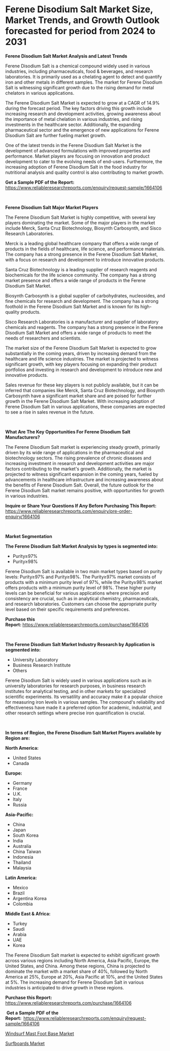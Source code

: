 <p><h1>Ferene Disodium Salt Market Size, Market Trends, and Growth Outlook forecasted for period from 2024 to 2031</h1></p><p><strong>Ferene Disodium Salt Market Analysis and Latest Trends</strong></p>
<p><p>Ferene Disodium Salt is a chemical compound widely used in various industries, including pharmaceuticals, food & beverages, and research laboratories. It is primarily used as a chelating agent to detect and quantify iron and other metals in different samples. The market for Ferene Disodium Salt is witnessing significant growth due to the rising demand for metal chelators in various applications.</p><p>The Ferene Disodium Salt Market is expected to grow at a CAGR of 14.9% during the forecast period. The key factors driving this growth include increasing research and development activities, growing awareness about the importance of metal chelation in various industries, and rising investments in the healthcare sector. Additionally, the expanding pharmaceutical sector and the emergence of new applications for Ferene Disodium Salt are further fueling market growth.</p><p>One of the latest trends in the Ferene Disodium Salt Market is the development of advanced formulations with improved properties and performance. Market players are focusing on innovation and product development to cater to the evolving needs of end-users. Furthermore, the increasing adoption of Ferene Disodium Salt in the food industry for nutritional analysis and quality control is also contributing to market growth.</p></p>
<p><strong>Get a Sample PDF of the Report:&nbsp;</strong> <a href="https://www.reliableresearchreports.com/enquiry/request-sample/1664106">https://www.reliableresearchreports.com/enquiry/request-sample/1664106</a></p>
<p>&nbsp;</p>
<p><strong>Ferene Disodium Salt Major Market Players</strong></p>
<p><p>The Ferene Disodium Salt Market is highly competitive, with several key players dominating the market. Some of the major players in the market include Merck, Santa Cruz Biotechnology, Biosynth Carbosynth, and Sisco Research Laboratories.</p><p>Merck is a leading global healthcare company that offers a wide range of products in the fields of healthcare, life science, and performance materials. The company has a strong presence in the Ferene Disodium Salt Market, with a focus on research and development to introduce innovative products.</p><p>Santa Cruz Biotechnology is a leading supplier of research reagents and biochemicals for the life science community. The company has a strong market presence and offers a wide range of products in the Ferene Disodium Salt Market.</p><p>Biosynth Carbosynth is a global supplier of carbohydrates, nucleosides, and fine chemicals for research and development. The company has a strong foothold in the Ferene Disodium Salt Market and is known for its high-quality products.</p><p>Sisco Research Laboratories is a manufacturer and supplier of laboratory chemicals and reagents. The company has a strong presence in the Ferene Disodium Salt Market and offers a wide range of products to meet the needs of researchers and scientists.</p><p>The market size of the Ferene Disodium Salt Market is expected to grow substantially in the coming years, driven by increasing demand from the healthcare and life science industries. The market is projected to witness significant growth, with key players focusing on expanding their product portfolios and investing in research and development to introduce new and innovative products.</p><p>Sales revenue for these key players is not publicly available, but it can be inferred that companies like Merck, Santa Cruz Biotechnology, and Biosynth Carbosynth have a significant market share and are poised for further growth in the Ferene Disodium Salt Market. With increasing adoption of Ferene Disodium Salt in various applications, these companies are expected to see a rise in sales revenue in the future.</p></p>
<p>&nbsp;</p>
<p><strong>What Are The Key Opportunities For Ferene Disodium Salt Manufacturers?</strong></p>
<p><p>The Ferene Disodium Salt market is experiencing steady growth, primarily driven by its wide range of applications in the pharmaceutical and biotechnology sectors. The rising prevalence of chronic diseases and increasing investment in research and development activities are major factors contributing to the market's growth. Additionally, the market is projected to witness significant expansion in the coming years, fueled by advancements in healthcare infrastructure and increasing awareness about the benefits of Ferene Disodium Salt. Overall, the future outlook for the Ferene Disodium Salt market remains positive, with opportunities for growth in various industries.</p></p>
<p><strong>Inquire or Share Your Questions If Any Before Purchasing This Report:</strong> <a href="https://www.reliableresearchreports.com/enquiry/pre-order-enquiry/1664106">https://www.reliableresearchreports.com/enquiry/pre-order-enquiry/1664106</a></p>
<p>&nbsp;</p>
<p><strong>Market Segmentation</strong></p>
<p><strong>The Ferene Disodium Salt Market Analysis by types is segmented into:</strong></p>
<p><ul><li>Purity≥97%</li><li>Purity≥98%</li></ul></p>
<p><p>Ferene Disodium Salt is available in two main market types based on purity levels: Purity≥97% and Purity≥98%. The Purity≥97% market consists of products with a minimum purity level of 97%, while the Purity≥98% market offers products with a minimum purity level of 98%. These higher purity levels can be beneficial for various applications where precision and consistency are crucial, such as in analytical chemistry, pharmaceuticals, and research laboratories. Customers can choose the appropriate purity level based on their specific requirements and preferences.</p></p>
<p><strong>Purchase this Report:&nbsp;</strong><a href="https://www.reliableresearchreports.com/purchase/1664106">https://www.reliableresearchreports.com/purchase/1664106</a></p>
<p>&nbsp;</p>
<p><strong>The Ferene Disodium Salt Market Industry Research by Application is segmented into:</strong></p>
<p><ul><li>University Laboratory</li><li>Business Research Institute</li><li>Others</li></ul></p>
<p><p>Ferene Disodium Salt is widely used in various applications such as in university laboratories for research purposes, in business research institutes for analytical testing, and in other markets for specialized scientific experiments. Its versatility and accuracy make it a popular choice for measuring iron levels in various samples. The compound's reliability and effectiveness have made it a preferred option for academic, industrial, and other research settings where precise iron quantification is crucial.</p></p>
<p>&nbsp;</p>
<p><strong>In terms of Region, the Ferene Disodium Salt Market Players available by Region are:</strong></p>
<p>
    <p> <strong> North America: </strong>
        <ul>
            <li>United States</li>
            <li>Canada</li>
        </ul>
        </p> 
    <p> <strong> Europe: </strong>
        <ul>
            <li>Germany</li>
            <li>France</li>
            <li>U.K.</li>
            <li>Italy</li>
            <li>Russia</li>
        </ul>
        </p> 
    <p> <strong> Asia-Pacific: </strong>
        <ul>
            <li>China</li>
            <li>Japan</li>
            <li>South Korea</li>
            <li>India</li>
            <li>Australia</li>
            <li>China Taiwan</li>
            <li>Indonesia</li>
            <li>Thailand</li>
            <li>Malaysia</li>
        </ul>
        </p> 
    <p> <strong> Latin America: </strong>
        <ul>
            <li>Mexico</li>
            <li>Brazil</li>
            <li>Argentina Korea</li>
            <li>Colombia</li>
        </ul>
        </p> 
    <p> <strong> Middle East & Africa: </strong>
        <ul>
            <li>Turkey</li>
            <li>Saudi</li>
            <li>Arabia</li>
            <li>UAE</li>
            <li>Korea</li>
        </ul>
    </p>
    </p>
<p><p>The Ferene Disodium Salt market is expected to exhibit significant growth across various regions including North America, Asia Pacific, Europe, the United States, and China. Among these regions, China is projected to dominate the market with a market share of 40%, followed by North America at 25%, Europe at 20%, Asia Pacific at 10%, and the United States at 5%. The increasing demand for Ferene Disodium Salt in various industries is anticipated to drive growth in these regions.</p></p>
<p><strong>Purchase this Report: </strong><a href="https://www.reliableresearchreports.com/purchase/1664106">https://www.reliableresearchreports.com/purchase/1664106</a></p>
<p>&nbsp;<strong>Get a Sample PDF of the Report:&nbsp;&nbsp;</strong><a href="https://www.reliableresearchreports.com/enquiry/request-sample/1664106">https://www.reliableresearchreports.com/enquiry/request-sample/1664106</a></p>
<p><strong></strong></p>
<p><p><a href="https://issuu.com/reportprime-2/docs/windsurf-mast-foot-base-market-size-2030.pptx">Windsurf Mast Foot Base Market</a></p><p><a href="https://issuu.com/reportprime-2/docs/surfboards-market-size-2030.pptx">Surfboards Market</a></p></p>